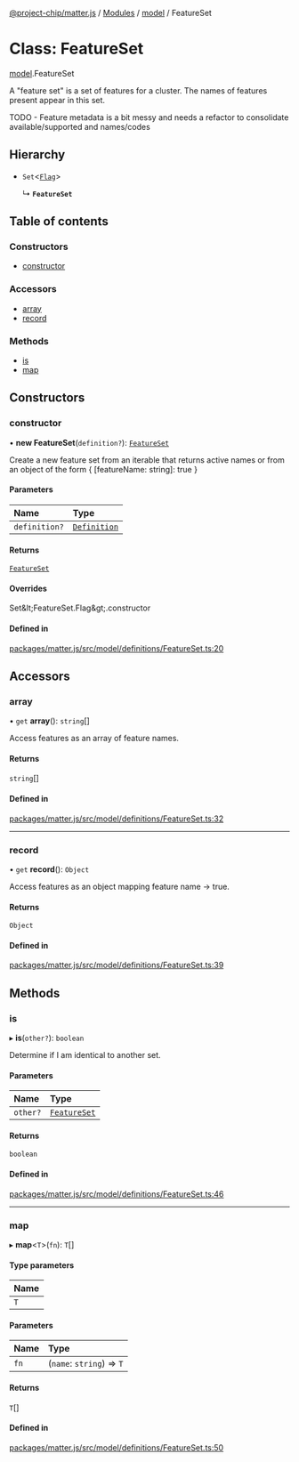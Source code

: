 [@project-chip/matter.js](../README.md) / [Modules](../modules.md) / [model](../modules/model.md) / FeatureSet

# Class: FeatureSet

[model](../modules/model.md).FeatureSet

A "feature set" is a set of features for a cluster.  The names of features present appear in this set.

TODO - Feature metadata is a bit messy and needs a refactor to consolidate available/supported and names/codes

## Hierarchy

- `Set`\<[`Flag`](../modules/model.FeatureSet.md#flag)\>

  ↳ **`FeatureSet`**

## Table of contents

### Constructors

- [constructor](model.FeatureSet-1.md#constructor)

### Accessors

- [array](model.FeatureSet-1.md#array)
- [record](model.FeatureSet-1.md#record)

### Methods

- [is](model.FeatureSet-1.md#is)
- [map](model.FeatureSet-1.md#map)

## Constructors

### constructor

• **new FeatureSet**(`definition?`): [`FeatureSet`](model.FeatureSet-1.md)

Create a new feature set from an iterable that returns active names or from an object of the form { [featureName:
string]: true }

#### Parameters

| Name | Type |
| :------ | :------ |
| `definition?` | [`Definition`](../modules/model.FeatureSet.md#definition) |

#### Returns

[`FeatureSet`](model.FeatureSet-1.md)

#### Overrides

Set\&lt;FeatureSet.Flag\&gt;.constructor

#### Defined in

[packages/matter.js/src/model/definitions/FeatureSet.ts:20](https://github.com/project-chip/matter.js/blob/0c058ae17fdba4c0b89b8b13c309011d51782299/packages/matter.js/src/model/definitions/FeatureSet.ts#L20)

## Accessors

### array

• `get` **array**(): `string`[]

Access features as an array of feature names.

#### Returns

`string`[]

#### Defined in

[packages/matter.js/src/model/definitions/FeatureSet.ts:32](https://github.com/project-chip/matter.js/blob/0c058ae17fdba4c0b89b8b13c309011d51782299/packages/matter.js/src/model/definitions/FeatureSet.ts#L32)

___

### record

• `get` **record**(): `Object`

Access features as an object mapping feature name -> true.

#### Returns

`Object`

#### Defined in

[packages/matter.js/src/model/definitions/FeatureSet.ts:39](https://github.com/project-chip/matter.js/blob/0c058ae17fdba4c0b89b8b13c309011d51782299/packages/matter.js/src/model/definitions/FeatureSet.ts#L39)

## Methods

### is

▸ **is**(`other?`): `boolean`

Determine if I am identical to another set.

#### Parameters

| Name | Type |
| :------ | :------ |
| `other?` | [`FeatureSet`](model.FeatureSet-1.md) |

#### Returns

`boolean`

#### Defined in

[packages/matter.js/src/model/definitions/FeatureSet.ts:46](https://github.com/project-chip/matter.js/blob/0c058ae17fdba4c0b89b8b13c309011d51782299/packages/matter.js/src/model/definitions/FeatureSet.ts#L46)

___

### map

▸ **map**\<`T`\>(`fn`): `T`[]

#### Type parameters

| Name |
| :------ |
| `T` |

#### Parameters

| Name | Type |
| :------ | :------ |
| `fn` | (`name`: `string`) => `T` |

#### Returns

`T`[]

#### Defined in

[packages/matter.js/src/model/definitions/FeatureSet.ts:50](https://github.com/project-chip/matter.js/blob/0c058ae17fdba4c0b89b8b13c309011d51782299/packages/matter.js/src/model/definitions/FeatureSet.ts#L50)
